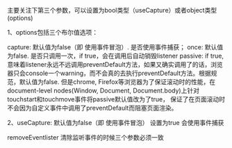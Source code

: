 主要关注下第三个参数，可以设置为bool类型（useCapture）或者object类型(options)

1、options包括三个布尔值选项：

capture: 默认值为false（即 使用事件冒泡）. 是否使用事件捕获；
once: 默认值为false. 是否只调用一次，if true，会在调用后自动销毁listener
passive: if true, 意味着listener永远不远调用preventDefault方法，如果又确实调用了的话，浏览器只会console一个warning，而不会真的去执行preventDefault方法。根据规范，默认值为false. 但是chrome, Firefox等浏览器为了保证滚动时的性能，在document-level nodes(Window, Document, Document.body)上针对touchstart和touchmove事件将passive默认值改为了true， 保证了在页面滚动时不会因为自定义事件中调用了preventDefault而阻塞页面渲染。


2、useCapture: 默认值为false（即 使用事件冒泡） 设置为true 会使用事件捕获

removeEventlister 清除监听事件的时候三个参数必须一致
